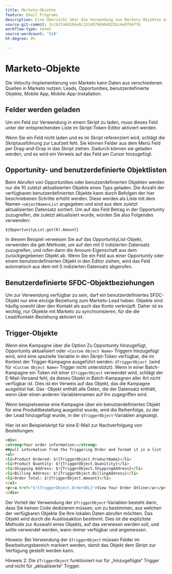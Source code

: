 ```yaml
---
title: Marketo-Objekte
feature: Email Programs
description: Eine Übersicht über die Verwendung von Marketo-Objekten mit Velocity-Skripterstellung
source-git-commit: 3ccb27a0d184e0c1314979d404022bc4e0794f7b
workflow-type: tm+mt
source-wordcount: '518'
ht-degree: 0%

---
```


# Marketo-Objekte

Die Velocity-Implementierung von Marketo kann Daten aus verschiedenen Quellen in Marketo nutzen: Leads, Opportunities, benutzerdefinierte Objekte, Mobile App, Mobile-App-Installation.

## Felder werden geladen

Um ein Feld zur Verwendung in einem Skript zu laden, muss dieses Feld unter der entsprechenden Liste im Skript-Token-Editor aktiviert werden.

Wenn Sie ein Feld nicht laden und es im Skript referenziert wird, schlägt die Skriptausführung zur Laufzeit fehl. Sie können Felder aus dem Menü Feld per Drag-and-Drop in das Skript ziehen. Dadurch können sie geladen werden, und es wird ein Verweis auf das Feld am Cursor hinzugefügt.

## Opportunity- und benutzerdefinierte Objektlisten

Beim Abrufen von Opportunities oder benutzerdefinierten Objekten werden nur die 10 zuletzt aktualisierten Objekte eines Typs geladen. Die Anzahl der verfügbaren benutzerdefinierten Objekte kann durch Befolgen der hier beschriebenen Schritte erhöht werden. Diese werden als Liste mit dem Namen `<objectName>List` angegeben und sind aus dem zuletzt aktualisierten Datensatz sortiert. Um auf das Feld Betrag in der Opportunity zuzugreifen, die zuletzt aktualisiert wurde, würden Sie also Folgendes verwenden:

`${OpportunityList.get(0).Amount}`

In diesem Beispiel verweisen Sie auf das OpportunityList-Objekt, verwenden die get-Methode, um auf den mit 0 indizierten Datensatz zuzugreifen, und rufen dann die Amount-Eigenschaft aus dem zurückgegebenen Objekt ab. Wenn Sie ein Feld aus einer Opportunity oder einem benutzerdefinierten Objekt in den Editor ziehen, wird das Feld automatisch aus dem mit 0 indizierten Datensatz abgerufen.

## Benutzerdefinierte SFDC-Objektbeziehungen

Um zur Verwendung verfügbar zu sein, darf ein benutzerdefiniertes SFDC-Objekt nur eine einzige Beziehung zum Marketo-Lead haben. Objekte sind häufig sowohl über den Kontakt als auch das Konto verknüpft. Daher ist es wichtig, nur Objekte mit Marketo zu synchronisieren, für die die Lead/Kontakt-Beziehung aktiviert ist.

## Trigger-Objekte

Wenn eine Kampagne über die Option Zu Opportunity hinzugefügt, Opportunity aktualisiert oder `<Custom Object Name>` Triggern hinzugefügt wird, wird eine spezielle Variable in den Skript-Token verfügbar, die im Kontext der Trigger-Kampagne ausgeführt werden: `$TriggerObject `(wird für `<Custom Object Name>` Trigger nicht unterstützt).  Wenn in einer Batch-Kampagne ein Token mit einer `$TriggerObject` verwendet wird, schlägt der E-Mail-Versand fehl, da dieses Objekt in Batch-Kampagnen aller Art nicht verfügbar ist.  Dies ist ein Verweis auf das Objekt, das die Kampagne ausgelöst hat. Das -Objekt enthält alle Daten, die der Datensatz enthält, wenn über einen anderen Variablennamen auf ihn zugegriffen wird.

Wenn beispielsweise eine Kampagne über ein benutzerdefiniertes Objekt für eine Produktbestellung ausgelöst wurde, wird die Reihenfolge, zu der der Lead hinzugefügt wurde, in der `$TriggerObject`-Variablen angezeigt.

Hier ist ein Beispielskript für eine E-Mail zur Nachverfolgung von Bestellungen:

```html
<div>
<strong>Your order information:</strong>
##pull information from the Triggering Order and format it in a list
<ul>
<li>Product Ordered: $!{TriggerObject.ProductName}</li>
<li>Product Quantity: $!{TriggerObject.Quanitity}</li>
<li>Shipping Address: $!{TriggerObject.ShippingAddress}</li>
<li>Billing Address: $!{TriggerObject.BillingAddress}</li>
<li>Order Total: $!{TriggerObject.Amount}</li>
</ul>
<p><a href="$!{TriggerObject.OrderURL}">View Your Order Online</a></p>
</div>
```

Der Vorteil der Verwendung der `$TriggerObject`-Variablen besteht darin, dass Sie keinen Code dedizieren müssen, um zu bestimmen, aus welchen der verfügbaren Objekte Sie Ihre lokalen Daten abrufen möchten.  Das Objekt wird durch die Auslöseaktion bestimmt. Dies ist die explizitste Methode zur Auswahl eines Objekts, auf das verwiesen werden soll, und sollte verwendet werden, wann immer verfügbar und angemessen.

Hinweis: Bei Verwendung der `$TriggerObject` müssen Felder im Bearbeitungsbereich markiert werden, damit das Objekt dem Skript zur Verfügung gestellt werden kann.

Hinweis 2: Die `$TriggerObject` funktioniert nur für „hinzugefügte“ Trigger und nicht für „aktualisierte“ Trigger.
